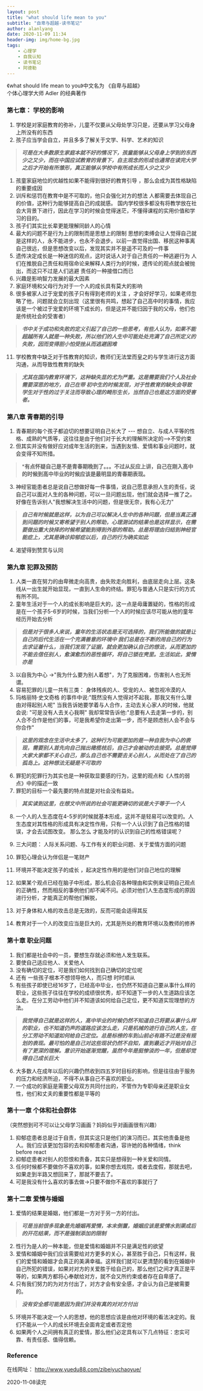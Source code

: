 ```yaml
---
layout: post
title: "what should life mean to you"
subtitle: "自卑与超越-读书笔记"
author: alanlyang
date: 2020-11-09 11:34
header-img: img/home-bg.jpg
tags:
    - 心理学
    - 自我认知
    - 读书笔记
    - 阿德勒
---
```

《what should life mean to you》中文名为 《自卑与超越》  
 个体心理学大师 Adler 的经典著作

### 第七章： 学校的影响
1. 学校是对家庭教育的弥补，儿童不仅要从父母处学习只是，还要从学习父母身上所没有的东西
2. 孩子应当学会自立，并且多多了解关于文学、科学、艺术的知识
   
> ***可是在大多数原生家庭本就不好的情况下，孩童能够从父母身上学到的东西少之又少，而在中国应试教育的背景下，自主观念的形成也通常在读完大学之后才开始有所雏形，真正能够从学校中有所成长而人少之又少*** 
1. 孩童家庭地位的优越性如果不能得到很好的教育引导 ，那么会成为其性格缺陷的重要成因
2. 训斥和惩罚在教育中是不可取的，他只会强化对方的想法
人都需要去体现自己的价值，这种行为能够提高自己的成就感。
国内学校很多都没有将教学放在社会大背景下进行，因此在学习的时候会觉得迷茫，不懂得课程的实用价值和学习的目的。
5. 孩子们其实比长辈更能理解同龄人的心情
6. 最大的问题不是行为上的限制而是思想上的限制
思想的束缚会让人觉得自己就是这样的人，永不能进步，也永不会退步。以前一直觉得出国、移民这种事离自己很远，但是思想改变以后，发现其实并不是遥不可及的一件事
7. 遗传决定成长是一种迷信的观点，这时说话人对于自己责任的一种逃避行为
人们在推脱自己责任和用宿命论来解释人类行为的时候，遗传论的观点就会被抛出，而这只不过是人们逃避 责任的一种接借口而已
8. 兴趣是影响智力发展的最大因素
9. 家庭环境和父母行为对于一个人的成长具有莫大的影响
10. 很多被家人过于宠爱的孩子只有得到老师的关注 ，才会好好学习，如果老师忽略了他，问题就会立刻出现（这里很有共鸣，想起了自己高中时的事情，我应该是一个被过于宠爱的环境下成长的，但是这并不能归因于我的父母，他们也是传统社会的受害者）

> ***书中关于成功和失败的定义引起了自己的一些思考，有些人认为，如果不能超越所有人就是一种失败，所以他们的人生中可能处处充满了自己所定义的失败，因而变得胆小怕受挫从而逃避困难***

11. 学校教育中缺乏对于性教育的知识，教师们无法堂而皇之的与学生进行这方面沟通，从而导致性教育的缺失

> ***尤其在国内教育环境下，这种缺失显的尤为严重。这是需要我们个人及社会需要深思的地方，自己在带 初中生的时候发现，对于性教育的缺失会导致学生对于性的过于关注而导致心理的畸形生长，当然自己也是这方面的受害者。***

### 第八章 青春期的引导  
  
1. 青春期的每个孩子都迫切的想要证明自己长大了 --- 想自立、与成人平等的性格、成熟的气质等，这往往是由于他们对于长大的理解所决定的-->不受约束
2. 但其实并没有做好应对成年生活的到来，当遇到友情、爱情和事业问题时，就会变得不知所措。
> ***有点怀疑自己是不是青春期晚到了。。。不过从反应上讲，自己在刚入高中的时候到高中毕业的时候应该是最明显的青春期表现。**
3. 神经官能患者总是说自己想做好每一件事情，说自己愿意承担人生的责任，说自己可以面对人生的各种问题，可以一旦问题出现，他们就会选择一推了之。好像在告诉别人"我想解决生活中的问题，但是很无奈，我有心无力"
> ***自己有时候就是这样，以为自己可以解决人生中的各种问题，但是当真正遇到问题的时候又寄希望于别人的帮助，心理测试的结果也是这样显示，在需要做出重大抉择的时候希望能到得到外部的帮助。总是将理由归结到神经官能症上，尤其是确诊抑郁症以后，自己的行为确实如此***
4. 渴望得到赞赏与认同

### 第九章 犯罪及预防

1. 人类一直在努力的由卑微走向高贵，由失败走向胜利，由底层走向上层。这条线从一出生就开始显现，一直到人生命的终结。罪犯与普通人只是实行的方式有所不同。
2. 童年生活对于一个人的成长影响是巨大的，这一点是毋庸置疑的，性格的形成是在一个孩子5-6岁的时候，当我们分析一个人的时候应该尽可能从他的童年经历开始去分析
> ***但是对于很多人来说，童年的生活状态是无可选择的，我们所能做的就是让自己的后代生活在一个充满善意的环境中
我们总是在不断的用自己的行为去求证着什么，当我们发现了证据，就会更加确认自己的想法，从而更加的不能去信任别人，愈演愈烈的恶性循环，将自己锁在壳里。生活如此，爱情亦是***

3. 以自我为中心 ->"我为什么要为别人着想"，为了克服困难，伤害别人也无所谓。
4. 容易犯罪的儿童一共有三类： 身体残疾的人、受宠的人、被忽视冷漠的人
5. 玛格丽特·史文奇格 的事件中说:"既然没有人觉得对不起我，那我又有什么理由对得起别人呢"
当我告诉她要学着与人合作，主动去关心家人的时候，他就会说: "可是没有人去关心我啊"
我却常常告诉他:"总要有人去走第一步的，别人合不合作是他们的事，可是我希望你走出第一步，而不是顾虑别人会不会与你合作"

> ***这里的观念在生活中太多了，这种行为可能更加的是一种自我为中心的表现，需要别人首先向自己抛出橄榄枝后，自己才会被动的去接受。总是觉得大家大家都不关心自己，那么自己也不需要去关心别人，从而处在了自己的孤岛上。这种想法无疑是不可取的***

6. 罪犯的犯罪行为其实也是一种获取显要感的行为，这里的观点和《人性的弱点》中的描述一致
7. 罪犯的目标一个最先要的特点就是对社会没有益处。
> ***其实读到这里，在想文中所说的社会可能更确切的说是大于等于一个人***

8. 一个人的人生态度在4-5岁的时候就基本形成，这并不是轻易可以改变的。人生态度对其性格的形成具有决定性作用，只有一个人认识到了自己性格的错误，才会去试图改变。
那么怎么 才能及时的认识到自己的性格错误呢？

9. 三大问题： 人际关系问题、与工作有关的职业问题、关于爱情方面的问题
10. 罪犯心理会认为伴侣是一笔财产
11. 环境并不能决定孩子的成长 ，起决定性作用的是他们对自己地位的理解
12. 如果某个观点已经在脑子中形成，那么机会召各种理由和实例来证明自己观点的正确性，然而相反的事例他们却不闻不问。必须对他们人生态度形成的原因进行分析，才能真正的帮他们解脱，
13. 对于身体和人格的攻击总是无效的，反而可能会适得其反
14. 教育对于一个人的改变应当是巨大的，尤其是所处的教育环境以及教师的修养

### 第十章 职业问题
1. 我们都是社会中的一员，要想生存就必须和他人发生联系。
2. 要使自己适应他人、关爱他人
3. 没有确切的定位，可是我们如何找到自己确切的定位呢
4. 还有 一些孩子根本不想领导他人，而只想 时时顺从
5. 有些孩子即使已经16岁了，已经高中毕业，也仍然不知道自己要从事什么样的职业，这些孩子往往在学校的成绩很优秀，却不知道下一步的人生道路应该怎么走。在分工劳动中他们并不知道该如何给自己定位，更不知道实现理想的方法。
> ***我觉得自己就是这样的人，高中毕业的时候仍然不知道自己将要从事什么样的职业，也不知道仍声的道路应该怎么走，只是机械的进行自己的人生，在分工劳动不知道如何给自己定位。总是标榜的车到山前必有路不过是没有规划的表现。最可怕的是自己对这些现状仍然不自知，直到最近才开始对自己有了更深的理解。意识开始逐渐觉醒，虽然今年是挺惨淡的一年，但是却觉得自己成长巨大***

6. 大多数人在成年以后的兴趣仍然收到四五岁时目标的影响，但是往往由于服务的压力和经济所迫，不得不从事自己不喜欢的职业。
7. 一个成功的家庭是需要父母双方共同付出的，不管作为专职母亲还是职业女性，他们和丈夫的重要性都是平等的

### 第十一章 个体和社会群体
 （突然想到可不可以让父母学习画画？妈妈似乎对画画很有兴趣）<br>
1. 抑郁症患者总是过于自责，但其实这只是他们的演习而已，其实他责备是他人。我们应该更加包容的去和抑郁患者沟通，容许她的各种情绪，think before react  
2. 抑郁症患者对别人的怨恨和责备，其实只是想得到一种关爱和同情。
3. 任何时候都不要做你不喜欢的事，如果你想去戏院，或者去度假，那就去吧，如果走到半路又想回来了，那就不要去了。
4. 可是我没有什么喜欢的事去做->只要不做你不喜欢的事就行了

### 第十二章  爱情与婚姻
1. 爱情的结果是婚姻，他们都是一方对于另一方的付出。
> ***可是当前很多现象是先婚姻再爱情，本末倒置，婚姻应该是爱情水到渠成后的开花结果，而不是强制添加的限制***
2. 性行为是人的一种本能，但是爱情和婚姻并不只是满足性的欲望
3. 爱情和婚姻中我们应该需要给对方更多的关心，甚至胜于自己，只有这样，我们的爱情和婚姻才会真正的美满幸福。这样我们就可以更清楚的看到在婚姻中自己所犯的错误，如果对对方的关爱胜于给自己的，那么他们之间才真正是平等的，如果两方都将心奉献给对方，就不会又所约束或者存在自卑感了。
4. 只有我们努力的为对方付出了，对方才会有安全感，才会认为自己是被需要的。
> ***没有安全感可能是因为我们并没有真的对对方付出***
5. 环境并不能决定一个人的思想，他的思想应该是由他对环境的看法决定的。我们不能从一个人的成长环境去全面肯定或者否定他
6. 如果两个人之间拥有真正的爱情，那么他们必定具有以下几点特征：忠实可靠、有责任感、值得信赖。


### Reference
在线网址： http://www.yuedu88.com/zibeiyuchaoyue/


2020-11-08读完





